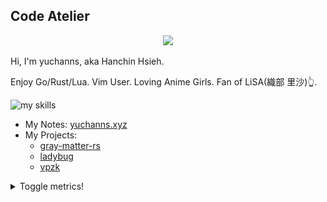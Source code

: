 ## Code Atelier
<p align="center">
  <img src="https://yuchanns.xyz/assets/LiSA.png" width=550 />
</p>

Hi, I'm yuchanns, aka Hanchin Hsieh.

Enjoy Go/Rust/Lua. Vim User. Loving Anime Girls. Fan of LiSA(織部 里沙)👆.

![my skills](https://skillicons.dev/icons?i=linux,go,rust,lua,vim,kubernetes,docker,nodejs,react,vue,php)

* My Notes: [yuchanns.xyz](https://yuchanns.xyz)
* My Projects:
  * [gray-matter-rs](https://github.com/the-alchemists-of-arland/gray-matter-rs)
  * [ladybug](https://github.com/ladybugos/ladybug)
  * [vpzk](https://github.com/vpzk-ecosystem/vpzk)

<details>
  <summary>Toggle metrics!</summary>
  <p align="center">
   <a href="https://skillicons.dev">
     <img src="https://raw.githubusercontent.com/yuchanns/metrics/main/github-metrics.svg" />
   </a>
  </p>
</details>
